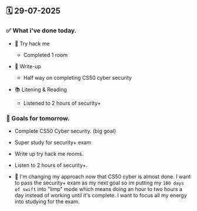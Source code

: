 ## 🗓️ 29-07-2025

### ✅ What i've done today.
- 👾 Try hack me
  - Completed 1 room
 
- 📝 Write-up
  - Half way on completing CS50 cyber security
 
- 📚 Litening & Reading
  -  Listened to 2 hours of security+


### 🎯 Goals for tomorrow.
- Complete CS50 Cyber security. (big goal)
- Super study for security+ exam
- Write up try hack me rooms.
- Listen to 2 hours of security+.

- 💬 I'm changing my approach now that CS50 cyber is almost done. I want to pass the security+ exam as my next goal so im putting my `100 days of swift` into "limp" mode which means doing an hour to two hours a day instead of working until it's complete. I want to focus all my energy into studying for the exam.
